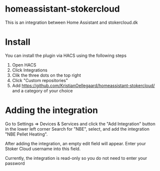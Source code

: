 # homeassistant-stokercloud

This is an integration between Home Assistant and stokercloud.dk

# Install

You can install the plugin via HACS using the following steps

1. Open HACS
2. Click Integrations
3. Clik the three dots on the top right
4. Click "Custom repositories"
5. Add https://github.com/KristianOellegaard/homeassistant-stokercloud/ and a category of your choice

# Adding the integration

Go to Settings => Devices & Services and click the "Add Integration" button in the lower left corner
Search for "NBE", select, and add the integration "NBE Pellet Heating".

After adding the integration, an empty edit field will appear. Enter your Stoker Cloud username into this field.

Currently, the integration is read-only so you do not need to enter your password

